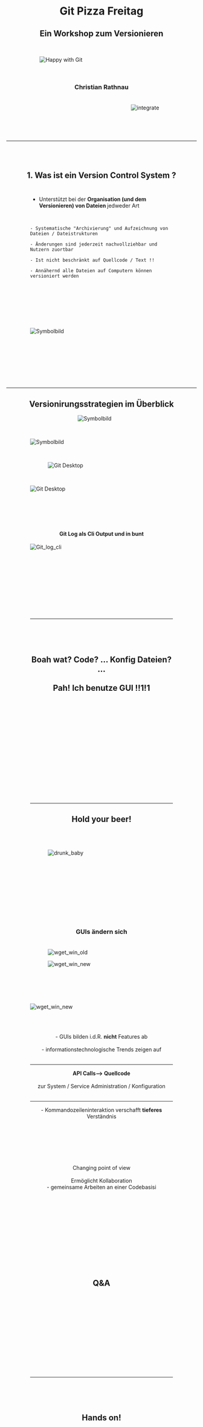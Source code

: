 # <center>Git Pizza Freitag</center>

## <center>Ein Workshop zum Versionieren</center>

</br><div style="margin-left: auto;
            margin-right: auto;
            width: 65%">

![Happy with Git](assets/git-commit-organized.jpg)</div></br>



### <center>Christian Rathnau</center></br>

<div style="margin-left: 330px;
            width: 35%
            ">

![integrate](assets/integrate.png)</div></br></br></br>

***
</br></br>
## <center> 1. Was ist ein Version Control System ?</center></br>

<div style="margin-left: auto;
            margin-right: auto;
            width: 75%">

-  Unterstützt bei der <b>Organisation (und dem Versionieren) von Dateien </b> jedweder Art

</br>

    - Systematische "Archivierung" und Aufzeichnung von Dateien / Dateistrukturen
    
    - Änderungen sind jederzeit nachvollziehbar und Nutzern zuortbar
   
    - Ist nicht beschränkt auf Quellcode / Text !!
    
    - Annähernd alle Dateien auf Computern können versioniert werden
 
<br><br><br><br><br><br>

 <div style="margin-left: auto;
            margin-right: auto;">

![Symbolbild](assets/hash_tree.jpg)</div></br>

 </div></br></br>
 

 
 
 </br></br>

***

 ## <center> Versionirungsstrategien im Überblick

 <div style="margin-left: auto;
            margin-right: auto;
            width: 25%">

![Symbolbild](assets/pic_version.png)</div></br>

 <div style="margin-left: auto;
            margin-right: auto;
            width: 75%">

![Symbolbild](assets/Symbolbild.png)</div></br>

<div style="margin-left: auto;
            margin-right: auto;
            width: 75%">


<div style="margin-left: auto;
            margin-right: auto;
            width: 75%">

![Git Desktop](assets/git_desktop_changes.png)</div></br>


<div style="margin-left: auto;
            margin-right: auto;
            width: 105%">

![Git Desktop](assets/git_desktop_author.png)</div></br></br></br></br>

#### <center> Git Log als Cli Output und in bunt

<div style="margin-left: auto;
            margin-right: auto;
            width: 120%">

![Git_log_cli](assets/git_log.png)</div></br></br></br></br></br></br></br></br></br>
***
</br></br></br>

## <center>Boah wat?  Code? ... Konfig Dateien? ...</br></br> Pah! Ich benutze GUI !!1!1</center></br></br></br></br></br></br></br></br></br></br></br>
***

## <center><b>Hold your beer!</b></center></br></br>

<div style="margin-left: auto;
            margin-right: auto;
            width: 75%">

![drunk_baby](assets/drunk_baby.png)</div></br></br></br></br></br></br></br></br></br>

### <center>GUIs ändern sich</center></br>

 
<div style="margin-left: auto;
            margin-right: auto;
            width: 75%">

![wget_win_old](assets/old_wgetgui-screenshot.png)</div>



<div style="margin-left: auto;
            margin-right: auto;
            width: 75%">

![wget_win_new](assets/new_wget_gui.jpg)
</div></br></br>

<div style="margin-left: auto;
            margin-right: auto;
            width: 75%"></div></br></br>


<div style="margin-left: auto;
            margin-right: auto;
            width: 100%">

 ![wget_win_new](assets/wget_-h.gif)</div></br></br>

<center>- GUIs bilden i.d.R. <strong>nicht</strong> Features ab</center><br>


<center>- informationstechnologische Trends zeigen auf</center><br>

***

<center><strong>API Calls--> Quellcode</strong></center><br>
<center>zur System / Service Administration / Konfiguration</center><br>

***

<center> - Kommandozeileninteraktion verschafft <strong>tieferes</strong> Verständnis</center></br></br></br></br></br></br></br></

## <center>Changing point of view</center>
</br>
<center> Ermöglicht Kollaboration </center>
<center> - gemeinsame Arbeiten an einer Codebasisi</center></br></br></br></br></br></br></br></br></br></br></br></br>

## <center>Q&A</center>



</br></br></br></br></br></br></br></br></br></br></br></br>

***
</br></br></br>
## <center>Hands on!</center>
</br></br></br></br>



</br></br></br></br></br></br></br></br>***




## <center>Ein typerischer Workflow</center>

<div style="margin-left: auto;
            margin-right: auto;
            width: 100%">

![Alt text](assets/Faas.png)
</div></br></br></br></br>
<div style="margin-left: auto;
            margin-right: auto;
            width: 120%">

![Alt text](asstest/../assets/git_workflow.png)
</div>

***</br></br></br></br></br></br>
Anfang

<div style="margin-left: auto;
            margin-right: auto;
            width: 70%">

![Alt text](https://wac-cdn.atlassian.com/dam/jcr:223f5106-2191-4450-8916-e5c80d7d907a/02.svg?cdnVersion=800)
</div>

Mittagessen

```bash
git status
git add <some-file> # or
git add . # Dangerous... know what you're adding!
git commit -m 'some usefull message'
[main e6694c8] some usefull message
 4 files changed, 39 insertions(+), 24 deletions(-)
 create mode 100644 Git Workshop.pdf
 create mode 100644 assets/git_workflow.png

git add <some-file>
git commit -m 'some more usefull message'
[main e6694f8] some usefull message
 6 files changed, 349 insertions(+), 246 deletions(-)
 create mode 100644 Git Workshop.pdf
 create mode 100644 assets/something_else.jppgr
git add <some-file>
git commit -m 'some most usefull message'
...
```
<div style="margin-left: auto;
            margin-right: auto;
            width: 70%">

![Alt text](https://wac-cdn.atlassian.com/dam/jcr:e2c88c1b-fb28-46a3-93be-c1c45f86bd1c/03%20(1).svg?cdnVersion=800)
</div>

- Commits sind nun im lokalen Repository und für den nächsten push Vorgang vorbereitet

***
</br></br></br></br></br></br></br></br></br></br></br></br>

```bash
git push
Enumerating objects: 25, done.
Counting objects: 100% (25/25), done.
Delta compression using up to 12 threads
Compressing objects: 100% (18/18), done.
Writing objects: 100% (18/18), 18.08 MiB | 1.55 MiB/s, done.
Total 18 (delta 7), reused 0 (delta 0), pack-reused 0
remote: Resolving deltas: 100% (7/7), completed with 5 local objects.
To github.com:starfunkel/git_workshop.git
   5cf08fb..e6694c8  main -> main
```

<div style="margin-left: auto;
            margin-right: auto;
            width: 70%">

![Alt text](https://wac-cdn.atlassian.com/dam/jcr:d0c471b4-61c8-4005-86bc-904d894e391b/04.svg?cdnVersion=800)
</div>

- 

merging
<div style="margin-left: auto;
            margin-right: auto;
            width: 70%">

![Alt text](https://wac-cdn.atlassian.com/dam/jcr:09308632-38a3-4637-bba2-af2110629d56/07.svg?cdnVersion=800)

general Working

<div style="margin-left: auto;
            margin-right: auto;
            width: 70%">

![Alt text](https://wac-cdn.atlassian.com/dam/jcr:a13c18d6-94f3-4fc4-84fb-2b8f1b2fd339/01%20How%20it%20works.svg?cdnVersion=800)
</div>

branches

<div style="margin-left: auto;
            margin-right: auto;
            width: 70%">

![Alt text](https://wac-cdn.atlassian.com/dam/jcr:34c86360-8dea-4be4-92f7-6597d4d5bfae/02%20Feature%20branches.svg?cdnVersion=800)
</div>

release

<div style="margin-left: auto;
            margin-right: auto;
            width: 70%">

![Alt text](https://wac-cdn.atlassian.com/dam/jcr:8f00f1a4-ef2d-498a-a2c6-8020bb97902f/03%20Release%20branches.svg?cdnVersion=800)
</div>







<div style="margin-left: 600px;
            width: 35%
            ">

![integrate](/Pizza%20Freitag/assets/integrate.png)
</div>

****

https://ndpsoftware.com/git-cheatsheet.html#loc=stash;


 ### <center> Beispiel Workflow
 <br>

 <div style="margin-left: auto;
            margin-right: auto;
            width: 70%">

![Alt text](https://wac-cdn.atlassian.com/dam/jcr:223f5106-2191-4450-8916-e5c80d7d907a/02.svg?cdnVersion=800)
</div>